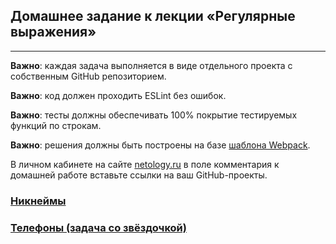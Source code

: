 ## Домашнее задание к лекции «Регулярные выражения»
---

**Важно**: каждая задача выполняется в виде отдельного проекта с собственным GitHub репозиторием.

**Важно**: код должен проходить ESLint без ошибок.

**Важно**: тесты должны обеспечивать 100% покрытие тестируемых функций по строкам.

**Важно**: решения должны быть построены на базе [шаблона Webpack](https://github.com/netology-code/ajs-homeworks/tree/ajs8/ci-template).

В личном кабинете на сайте [netology.ru](netology.ru) в поле комментария к домашней работе вставьте ссылки на ваш GitHub-проекты.

### [Никнеймы](https://github.com/Pavka16/nickname)
### [Телефоны (задача со звёздочкой)](https://github.com/Pavka16/phones)